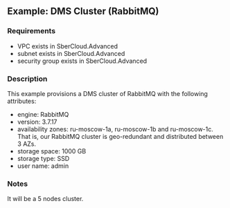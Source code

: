 ## Example: DMS Cluster (RabbitMQ)

### Requirements

- VPC exists in SberCloud.Advanced
- subnet exists in SberCloud.Advanced
- security group exists in SberCloud.Advanced

### Description

This example provisions a DMS cluster of RabbitMQ with the following attributes:

- engine: RabbitMQ 
- version: 3.7.17
- availability zones: ru-moscow-1a, ru-moscow-1b and ru-moscow-1c. That is, our RabbitMQ cluster is geo-redundant and distributed between 3 AZs.
- storage space: 1000 GB
- storage type: SSD
- user name: admin

### Notes

It will be a 5 nodes cluster.
